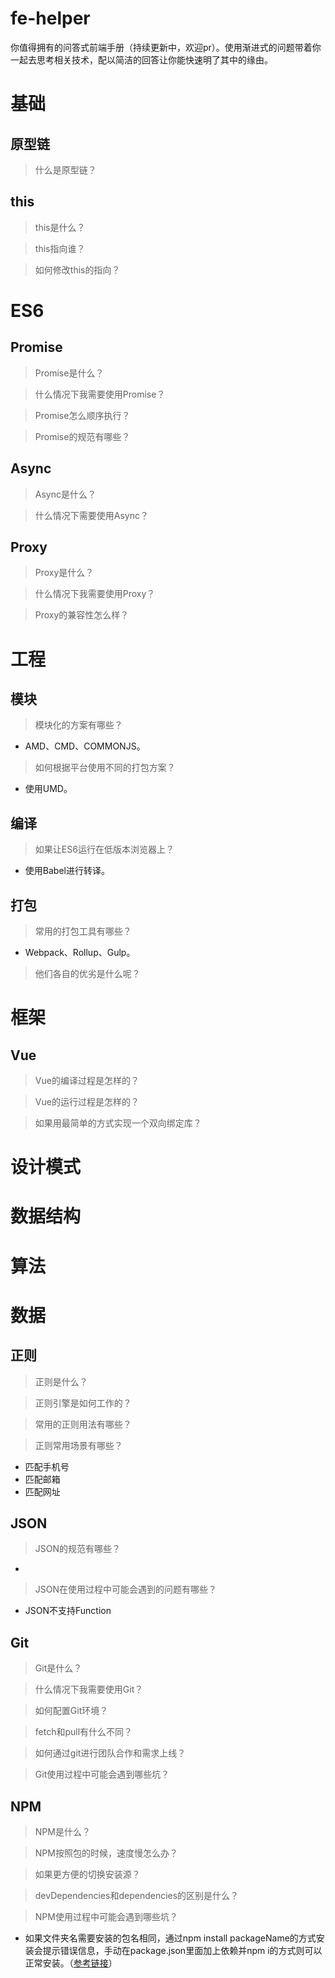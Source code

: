 # fe-helper
你值得拥有的问答式前端手册（持续更新中，欢迎pr）。使用渐进式的问题带着你一起去思考相关技术，配以简洁的回答让你能快速明了其中的缘由。

# 基础

## 原型链

> 什么是原型链？

## this

> this是什么？

> this指向谁？

> 如何修改this的指向？

# ES6

## Promise

> Promise是什么？

> 什么情况下我需要使用Promise？

> Promise怎么顺序执行？

> Promise的规范有哪些？

## Async

> Async是什么？

> 什么情况下需要使用Async？

## Proxy

> Proxy是什么？

> 什么情况下我需要使用Proxy？

> Proxy的兼容性怎么样？

# 工程

## 模块

> 模块化的方案有哪些？
* AMD、CMD、COMMONJS。

> 如何根据平台使用不同的打包方案？
* 使用UMD。

## 编译

> 如果让ES6运行在低版本浏览器上？
* 使用Babel进行转译。

## 打包

> 常用的打包工具有哪些？
* Webpack、Rollup、Gulp。
> 他们各自的优劣是什么呢？

# 框架

## Vue

> Vue的编译过程是怎样的？

> Vue的运行过程是怎样的？

> 如果用最简单的方式实现一个双向绑定库？

# 设计模式

# 数据结构

# 算法

# 数据

## 正则

> 正则是什么？

> 正则引擎是如何工作的？

> 常用的正则用法有哪些？

> 正则常用场景有哪些？
* 匹配手机号
* 匹配邮箱
* 匹配网址

## JSON

> JSON的规范有哪些？
* 

> JSON在使用过程中可能会遇到的问题有哪些？
* JSON不支持Function

## Git

> Git是什么？

> 什么情况下我需要使用Git？

> 如何配置Git环境？

> fetch和pull有什么不同？

> 如何通过git进行团队合作和需求上线？

> Git使用过程中可能会遇到哪些坑？

## NPM

> NPM是什么？

> NPM按照包的时候，速度慢怎么办？

> 如果更方便的切换安装源？

> devDependencies和dependencies的区别是什么？

> NPM使用过程中可能会遇到哪些坑？
* 如果文件夹名需要安装的包名相同，通过npm install packageName的方式安装会提示错误信息，手动在package.json里面加上依赖并npm i的方式则可以正常安装。（[参考链接](https://docs.npmjs.com/cli/install#limitations-of-npms-install-algorithm)）